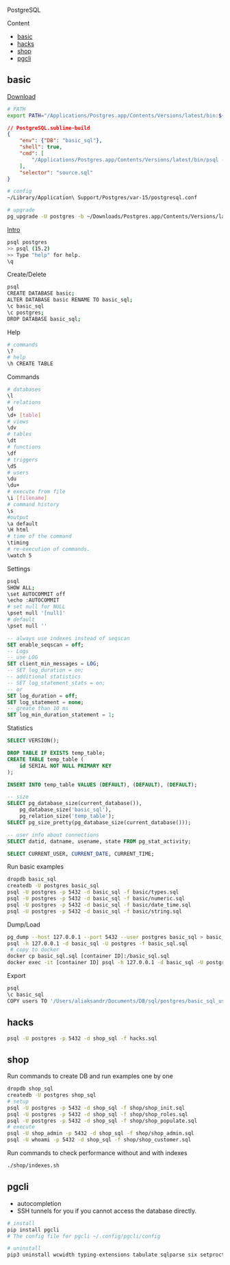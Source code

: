 PostgreSQL

Content

- [basic](#basic)
- [hacks](#hacks)
- [shop](#shop)
- [pgcli](#pgcli)

## basic

[Download](https://postgresapp.com)

```bash
# PATH
export PATH="/Applications/Postgres.app/Contents/Versions/latest/bin:${PATH}"
```

```json
// PostgreSQL.sublime-build
{
    "env": {"DB": "basic_sql"},
    "shell": true,
    "cmd": [
        "/Applications/Postgres.app/Contents/Versions/latest/bin/psql -U \\${USER} -p 5432 -d \\${DB} -f $file"
    ],
    "selector": "source.sql"
}

```

```bash
# config
~/Library/Application\ Support/Postgres/var-15/postgresql.conf
```

```bash
# upgrade
pg_upgrade -U postgres -b ~/Downloads/Postgres.app/Contents/Versions/latest/bin -B /Applications/Postgres.app/Contents/Versions/15/bin -d '~/Library/Application Support/Postgres/var-15' -D '~/Library/Application Support/Postgres/var-16'
```

[Intro](https://www.postgresqltutorial.com)

```bash
psql postgres
>> psql (15.2)
>> Type "help" for help.
\q
```
Create/Delete
``` bash
psql
CREATE DATABASE basic;
ALTER DATABASE basic RENAME TO basic_sql;
\c basic_sql
\c postgres;
DROP DATABASE basic_sql;
```
Help
```bash
# commands
\?
# help
\h CREATE TABLE
```
Commands
```bash
# databases
\l
# relations
\d
\d+ [table]
# views
\dv
# tables
\dt
# functions
\df
# triggers
\dS
# users
\du
\du+
# execute from file
\i [filename]
# command history
\s
#output
\a default
\H html
# time of the command
\timing
# re-execution of commands.
\watch 5
```
Settings
```bash
psql
SHOW ALL;
\set AUTOCOMMIT off
\echo :AUTOCOMMIT
# set null for NULL
\pset null '[null]'
# default
\pset null ''
```

```sql
-- always use indexes instead of seqscan
SET enable_seqscan = off;
-- Logs
-- use LOG
SET client_min_messages = LOG;
-- SET log_duration = on;
-- additional statistics
-- SET log_statement_stats = on;
-- or
SET log_duration = off;
SET log_statement = none;
-- greate than 10 ms
SET log_min_duration_statement = 1;
```
Statistics
```sql
SELECT VERSION();

DROP TABLE IF EXISTS temp_table;
CREATE TABLE temp_table (
    id SERIAL NOT NULL PRIMARY KEY
);

INSERT INTO temp_table VALUES (DEFAULT), (DEFAULT), (DEFAULT);

-- size
SELECT pg_database_size(current_database()),
    pg_database_size('basic_sql'),
    pg_relation_size('temp_table');
SELECT pg_size_pretty(pg_database_size(current_database()));

-- user info about connections
SELECT datid, datname, usename, state FROM pg_stat_activity;

SELECT CURRENT_USER, CURRENT_DATE, CURRENT_TIME;

```

Run basic examples

```bash
dropdb basic_sql
createdb -U postgres basic_sql
psql -U postgres -p 5432 -d basic_sql -f basic/types.sql
psql -U postgres -p 5432 -d basic_sql -f basic/numeric.sql
psql -U postgres -p 5432 -d basic_sql -f basic/date_time.sql
psql -U postgres -p 5432 -d basic_sql -f basic/string.sql
```

Dump/Load

```bash
pg_dump --host 127.0.0.1 --port 5432 --user postgres basic_sql > basic_sql.sql
psql -h 127.0.0.1 -d basic_sql -U postgres -f basic_sql.sql
 # copy to docker
docker cp basic_sql.sql [container ID]:/basic_sql.sql
docker exec -it [container ID] psql -h 127.0.0.1 -d basic_sql -U postgres -f basic_sql.sql
```

Export

```bash
psql
\c basic_sql
COPY users TO '/Users/aliaksandr/Documents/DB/sql/postgres/basic_sql_users.csv' WITH (FORMAT CSV, HEADER);
```

## hacks

```bash
psql -U postgres -p 5432 -d shop_sql -f hacks.sql
```

## shop

Run commands to create DB and run examples one by one

```bash
dropdb shop_sql
createdb -U postgres shop_sql
# setup
psql -U postgres -p 5432 -d shop_sql -f shop/shop_init.sql
psql -U postgres -p 5432 -d shop_sql -f shop/shop_roles.sql
psql -U postgres -p 5432 -d shop_sql -f shop/shop_populate.sql
# execute
psql -U shop_admin -p 5432 -d shop_sql -f shop/shop_admin.sql
psql -U whoami -p 5432 -d shop_sql -f shop/shop_customer.sql
```
Run commands to check performance without and with indexes
```bash
./shop/indexes.sh
```

## pgcli

- autocompletion
- SSH tunnels for you if you cannot access the database directly.

```bash
# install
pip install pgcli
# The config file for pgcli ~/.config/pgcli/config
```

```bash
# uninstall
pip3 uninstall wcwidth typing-extensions tabulate sqlparse six setproctitle pytzdata Pygments prompt-toolkit click python-dateutil psycopg configobj pgspecial pendulum cli-helpers pgcli
```

